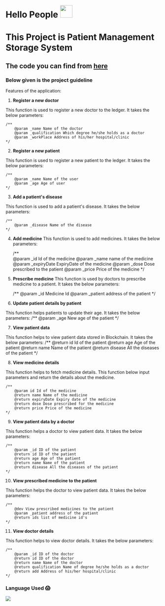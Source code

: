 # Hello People <a> <img width= "40px " src = "https://camo.githubusercontent.com/e8e7b06ecf583bc040eb60e44eb5b8e0ecc5421320a92929ce21522dbc34c891/68747470733a2f2f6d656469612e67697068792e636f6d2f6d656469612f6876524a434c467a6361737252346961377a2f67697068792e676966"> </a>

<h1> This Project is Patient Management Storage System</h1>

## The code you can find from <a href="https://github.com/sanketsaagar/Patient-Record-system/blob/main/Patient.sol"> here </a>

### Below given is the project guideline
<p>
Features of the application:

1.	<b>Register a new doctor</b>

This function is used to register a new doctor to the ledger. It takes the below parameters:
    
    /**  
        @param _name Name of the doctor
        @param _qualification Which degree he/she holds as a doctor
        @param _workPlace Address of his/her hospital/clinic 
    */
    
    
2.	<b>Register a new patient</b>

This function is used to register a new patient to the ledger. It takes the below parameters:

    /**
        @param _name Name of the user
        @param _age Age of user
    */

3.	<b>Add a patient's disease</b>

This function is used to add a patient's disease. It takes the below parameters:

    /**
        @param _disease Name of the disease
    */

4.	<b>Add medicine</b>
This function is used to add medicines. It takes the below parameters:

    /**  
        @param _id Id of the medicine
        @param _name name of the medicine
        @param _expiryDate ExpiryDate of the medicine
        @param _dose Dose prescribed to the patient
        @param _price Price of the medicine 
    */

5.	<b>Prescribe medicine</b>
This function is used by doctors to prescribe medicine to a patient. It takes the below parameters:

    /**
        @param _id Medicine Id
        @param _patient address of the patient
    */

6.	<b>Update patient details by patient</b>

This function helps patients to update their age. It takes the below parameters:
    /**
        @param _age New age of the patient
    */

7.	<b>View patient data</b>
   
This function helps to view patient data stored in Blockchain. It takes the below parameters:
    /**
        @return id Id of the patient
        @return age Age of the patient
        @return name Name of the patient
        @return disease All the diseases of the patient
    */

8.	<b>View medicine details</b>
    
This function helps to fetch medicine details. This function below input parameters and return the details about the medicine.

    /**
        @param id Id of the medicine
        @return name Name of the medicine
        @return expiryDate Expiry date of the medicine
        @return dose Dose prescribed for the medicine
        @return price Price of the medicine
    */

9.	<b>View patient data by a doctor</b>

This function helps a doctor to view patient data. It takes the below parameters:


    /**
        @param _id ID of the patient
        @return id ID of the patient
        @return age Age of the patient
        @return name Name of the patient
        @return disease All the diseases of the patient
    */ 

10.	<b>View prescribed medicine to the patient</b>

This function helps the doctor to view patient data. It takes the below parameters:


    /**
        @dev View prescribed medicines to the patient 
        @param _patient address of the patient
        @return ids list of medicine id's
    */

11.	<b>View doctor details</b>

This function helps to view doctor details. It takes the below parameters:
  
    /**
        @param _id ID of the doctor
        @return id ID of the doctor
        @return name Name of the doctor
        @return qualification Name of degree he/she holds as a doctor
        @return add Address of his/her hospital/clinic
    */
</p>

### Language Used :scream:
<p align="left">
  <a href="https://skillicons.dev">
    <img src="https://skillicons.dev/icons?i=solidity" />
  </a>
</p>
